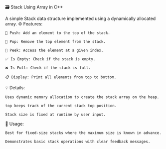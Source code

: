 🗃️ Stack Using Array in C++

A simple Stack data structure implemented using a dynamically allocated array.
⚙️ Features:

    🔼 Push: Add an element to the top of the stack.

    🔽 Pop: Remove the top element from the stack.

    👀 Peek: Access the element at a given index.

    ✅ Is Empty: Check if the stack is empty.

    ❌ Is Full: Check if the stack is full.

    📋 Display: Print all elements from top to bottom.

💡 Details:

    Uses dynamic memory allocation to create the stack array on the heap.

    top keeps track of the current stack top position.

    Stack size is fixed at runtime by user input.

📌 Usage:

    Best for fixed-size stacks where the maximum size is known in advance.

    Demonstrates basic stack operations with clear feedback messages.

